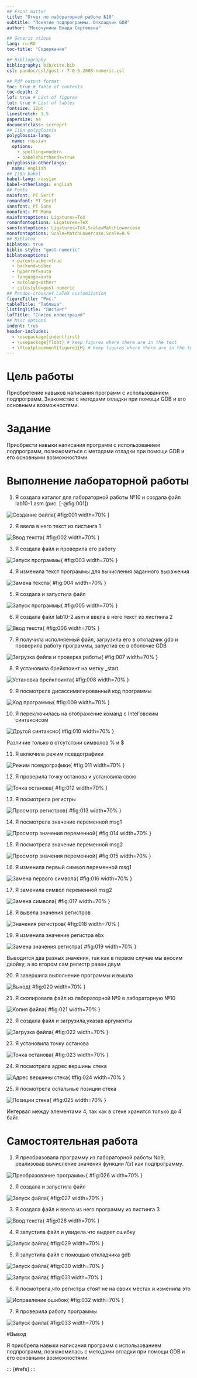 ```yaml
---
## Front matter
title: "Отчет по лабораторной работе №10"
subtitle: "Понятие подпрограммы. Откладчик GDB"
author: "Мокочунина Влада Сергеевна"

## Generic otions
lang: ru-RU
toc-title: "Содержание"

## Bibliography
bibliography: bib/cite.bib
csl: pandoc/csl/gost-r-7-0-5-2008-numeric.csl

## Pdf output format
toc: true # Table of contents
toc-depth: 2
lof: true # List of figures
lot: true # List of tables
fontsize: 12pt
linestretch: 1.5
papersize: a4
documentclass: scrreprt
## I18n polyglossia
polyglossia-lang:
  name: russian
  options:
	- spelling=modern
	- babelshorthands=true
polyglossia-otherlangs:
  name: english
## I18n babel
babel-lang: russian
babel-otherlangs: english
## Fonts
mainfont: PT Serif
romanfont: PT Serif
sansfont: PT Sans
monofont: PT Mono
mainfontoptions: Ligatures=TeX
romanfontoptions: Ligatures=TeX
sansfontoptions: Ligatures=TeX,Scale=MatchLowercase
monofontoptions: Scale=MatchLowercase,Scale=0.9
## Biblatex
biblatex: true
biblio-style: "gost-numeric"
biblatexoptions:
  - parentracker=true
  - backend=biber
  - hyperref=auto
  - language=auto
  - autolang=other*
  - citestyle=gost-numeric
## Pandoc-crossref LaTeX customization
figureTitle: "Рис."
tableTitle: "Таблица"
listingTitle: "Листинг"
lofTitle: "Список иллюстраций"
## Misc options
indent: true
header-includes:
  - \usepackage{indentfirst}
  - \usepackage{float} # keep figures where there are in the text
  - \floatplacement{figure}{H} # keep figures where there are in the text
---
```


# Цель работы

Приобретение навыков написания программ с использованием подпрограмм. Знакомство с методами отладки при помощи GDB и его основными возможностями.

# Задание

Приобрести навыки написания программ с использованием подпрограмм, познакомиться с методами отладки при помощи GDB и его основными возможностями.

# Выполнение лабораторной работы

1. Я создала каталог для лабораторной работы №10 и создала файл lab10-1.asm (рис. [-@fig:001])

![Создание файла](image/1.png){ #fig:001 width=70% }

2. Я ввела в него текст из листинга 1

![Ввод текста](image/2.png){ #fig:002 width=70% }

3. Я создала файл и проверила его работу

![Запуск программы](image/3.png){ #fig:003 width=70% }

4. Я изменила текст программы для вычисления заданного выражения

![Замена текста](image/4.png){ #fig:004 width=70% }

5. Я создала и запустила файл

![Запуск программы](image/5.png){ #fig:005 width=70% }

6. Я создала файл lab10-2.asm и ввела в него текст из листинга 2

![Ввод текста](image/6.png){ #fig:006 width=70% }

7. Я получила исполняемый файл, загрузила его в откладчик gdb и проверила работу программы, запустив ее в оболочке GDB

![Загрузка файла и проверка работы](image/7.png){ #fig:007 width=70% }

8. Я установила брейкпоинт на метку _start

![Установка брейкпоинта](image/8.png){ #fig:008 width=70% }

9. Я посмотрела дисассимилированный код программы

![Код программы](image/9.png){ #fig:009 width=70% }

10. Я переключилась на отображение команд с Intel’овским синтаксисом

![Другой синтаксис](image/10.png){ #fig:010 width=70% }

Различие только в отсутствии символов % и $

11. Я включила режим псевдографики

![Режим псевдографики](image/11.png){ #fig:011 width=70% }

12. Я проверила точку останова и установила свою

![Точка останова](image/12.png){ #fig:012 width=70% }

13. Я посмотрела регистры

![Просмотр регистров](image/13.png){ #fig:013 width=70% }

14. Я посмотрела значение переменной msg1

![Просмотр значения переменной](image/14.png){ #fig:014 width=70% }

15. Я посмотрела значение переменной msg2

![Просмотр значения переменной](image/15.png){ #fig:015 width=70% }

16. Я изменила первый символ переменной msg1

![Замена первого символа](image/16.png){ #fig:016 width=70% }

17. Я заменила символ переменной msg2

![Замена символа](image/17.png){ #fig:017 width=70% }

18. Я вывела значения регистров

![Значения регистров](image/18.png){ #fig:018 width=70% }

19. Я изменила значение регистра ebx

![Замена значения регистра](image/19.png){ #fig:019 width=70% }

Выводится два разных значения, так как в первом случае мы вносим двойку, а во втором сам регистр равен двум

20. Я завершила выполнение программы и вышла

![Выход](image/20.png){ #fig:020 width=70% }

21. Я скопировала файл из лабораторной №9 в лабораторную №10

![Копия файла](image/21.png){ #fig:021 width=70% }

22. Я создала файл и загрузила,указав аргументы

![Загрузка файла](image/22.png){ #fig:022 width=70% }

23. Я установила точку останова

![Точка останова](image/23.png){ #fig:023 width=70% }

24. Я посмотрела адрес вершины стека

![Адрес вершины стека](image/24.png){ #fig:024 width=70% }

25. Я посмотрела остальные позиции стека

![Позиции стека](image/25.png){ #fig:025 width=70% }

Интервал между элементами 4, так как в стеке хранится только до 4 байт

# Самостоятельная работа

1. Я преобразовала программу из лабораторной работы No9, реализовав вычисление значения функции 𝑓(𝑥) как подпрограмму.

![Преобразование программы](image/26.png){ #fig:026 width=70% }

2. Я создала и запустила файл

![Запуск файла](image/27.png){ #fig:027 width=70% }

3. Я создала файл и ввела из него программу из листинга 3

![Ввод текста](image/28.png){ #fig:028 width=70% }

4. Я запустила файл и увидела.что выдает ошибку

![Запуск файла](image/29.png){ #fig:029 width=70% }

5. Я запустила файл с помощью откладчика gdb

![Запуск файла](image/30.png){ #fig:030 width=70% }

![Запуск файла](image/31.png){ #fig:031 width=70% }

6. Я посмотрела,что регистры стоят не на своих местах и изменила это

![Исправление ошибок](image/32.png){ #fig:032 width=70% }

7. Я проверила работу программы

![Запуск файла](image/33.png){ #fig:033 width=70% }

#Вывод

Я приобрела навыки написания программ с использованием подпрограмм, познакомилась с методами отладки при помощи GDB и его основными возможностями.

::: {#refs}
:::
